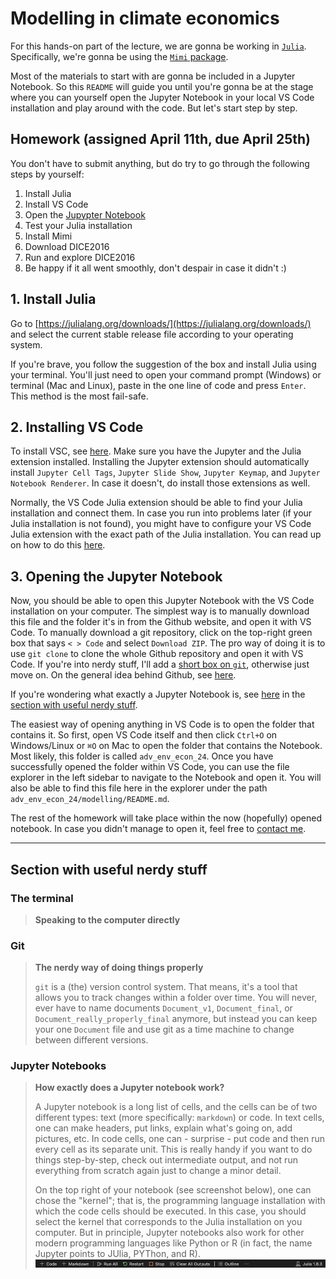 # Modelling in climate economics

For this hands-on part of the lecture, we are gonna be working in [`Julia`](https://julialang.org). Specifically, we're gonna be using the [`Mimi` package](https://www.mimiframework.org/Mimi.jl/stable/).

Most of the materials to start with are gonna be included in a Jupyter Notebook. So this `README` will guide you until you're gonna be at the stage where you can yourself open the Jupyter Notebook in your local VS Code installation and play around with the code. But let's start step by step.

## Homework (assigned April 11th, due April 25th)

You don't have to submit anything, but do try to go through the following steps by yourself:

1. Install Julia
1. Install VS Code
3. Open the [Jupypter Notebook]()
4. Test your Julia installation
3. Install Mimi
4. Download DICE2016
5. Run and explore DICE2016
6. Be happy if it all went smoothly, don't despair in case it didn't :)

## 1. Install Julia

Go to [https://julialang.org/downloads/](https://julialang.org/downloads/) and select the current stable release file according to your operating system.

If you're brave, you follow the suggestion of the box and install Julia using your terminal. You'll just need to open your command prompt (Windows) or terminal (Mac and Linux), paste in the one line of code and press `Enter`. This method is the most fail-safe.

## 2. Installing VS Code

To install VSC, see [here](../README.md#integrated-development-environment-ide). Make sure you have the Jupyter and the Julia extension installed. Installing the Jupyter extension should automatically install `Jupyter Cell Tags`, `Jupyter Slide Show`, `Jupyter Keymap`, and `Jupyter Notebook Renderer`. In case it doesn't, do install those extensions as well.

Normally, the VS Code Julia extension should be able to find your Julia installation and connect them. In case you run into problems later (if your Julia installation is not found), you might have to configure your VS Code Julia extension with the exact path of the Julia installation. You can read up on how to do this [here](https://www.julia-vscode.org/docs/dev/gettingstarted/#Installation-and-Configuration).

## 3. Opening the Jupyter Notebook

Now, you should be able to open this Jupyter Notebook with the VS Code installation on your computer. The simplest way is to manually download this file and the folder it's in from the Github website, and open it with VS Code. 
To manually download a git repository, click on the top-right green box that says `< > Code` and select `Download ZIP`.
The pro way of doing it is to use `git clone` to clone the whole Github repository and open it with VS Code. If you're into nerdy stuff, I'll add a [short box on `git`](#git), otherwise just move on. 
On the general idea behind Github, see [here](../README.md#how-to-use-this-repository). 

If you're wondering what exactly a Jupyter Notebook is, see [here](#jupyter-notebooks) in the [section with useful nerdy stuff](#section-with-useful-nerdy-stuff).

The easiest way of opening anything in VS Code is to open the folder that contains it. So first, open VS Code itself and then click `Ctrl+O` on Windows/Linux or `⌘O` on Mac to open the folder that contains the Notebook. Most likely, this folder is called `adv_env_econ_24`. Once you have successfully opened the folder within VS Code, you can use the file explorer in the left sidebar to navigate to the Notebook and open it. You will also be able to find this file here in the explorer under the path `adv_env_econ_24/modelling/README.md`.

The rest of the homework will take place within the now (hopefully) opened notebook. In case you didn't manage to open it, feel free to [contact me](mailto:felix.schaumann@uni-hamburg.de).

___

## Section with useful nerdy stuff

### The terminal

> **Speaking to the computer directly**
> 
>

### Git

> **The nerdy way of doing things properly**
> 
> `git` is a (the) version control system. That means, it's a tool that allows you to track changes within a folder over time. You will never, ever have to name documents `Document_v1`, `Document_final`, or `Document_really_properly_final` anymore, but instead you can keep your one `Document` file and use git as a time machine to change between different versions.

### Jupyter Notebooks

>**How exactly does a Jupyter notebook work?**
>
>A Jupyter notebook is a long list of cells, and the cells can be of two different types: text (more specifically: `markdown`) or code. In text cells, one can make headers, put links, explain what's going on, add pictures, etc. In code cells, one can - surprise - put code and then run every cell as its separate unit. This is really handy if you want to do things step-by-step, check out intermediate output, and not run everything from scratch again just to change a minor detail.
>
>On the top right of your notebook (see screenshot below), one can chose the "kernel"; that is, the programming language installation with which the code cells should be executed. In this case, you should select the kernel that corresponds to the Julia installation on you computer. But in principle, Jupyter notebooks also work for other modern programming languages like Python or R (in fact, the name Jupyter points to JUlia, PYThon, and R).
> ![A screenshot of the top bar of a notebook when opened in VS Code to highlight the selected kernel](./screenshots/vsc_notebook_top_bar.png)
<!-- >![image.png](attachment:image.png) -->